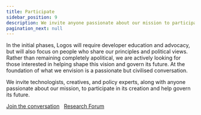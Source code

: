```yaml
---
title: Participate
sidebar_position: 9
description: We invite anyone passionate about our mission to participate in the creation of the Logos Network.
pagination_next: null
---
```


In the initial phases, Logos will require developer education and advocacy, but will also focus on people who share our principles and political views. Rather than remaining completely apolitical, we are actively looking for those interested in helping shape this vision and govern its future. At the foundation of what we envision is a passionate but civilised conversation.

We invite technologists, creatives, and policy experts, along with anyone passionate about our mission, to participate in its creation and help govern its future. 


[Join the conversation](https://forum.logos.co/) &nbsp; [Research Forum](https://forum.vac.dev/)
